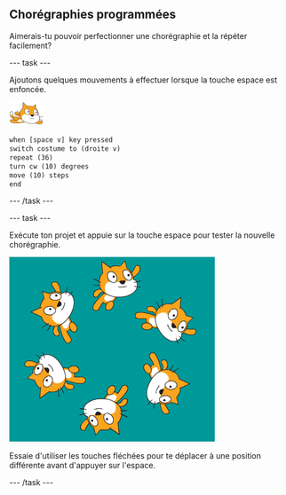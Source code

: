 ## Chorégraphies programmées

Aimerais-tu pouvoir perfectionner une chorégraphie et la répéter facilement?

--- task ---

Ajoutons quelques mouvements à effectuer lorsque la touche espace est enfoncée.

![sprite nageur](images/swimmer-sprite.png)

```blocks3
when [space v] key pressed
switch costume to (droite v)
repeat (36)
turn cw (10) degrees
move (10) steps
end
```

--- /task ---

--- task ---

Exécute ton projet et appuie sur la touche espace pour tester la nouvelle chorégraphie.

![sprites nageant autour](images/swim-routine.png)

Essaie d'utiliser les touches fléchées pour te déplacer à une position différente avant d'appuyer sur l'espace.

--- /task ---




